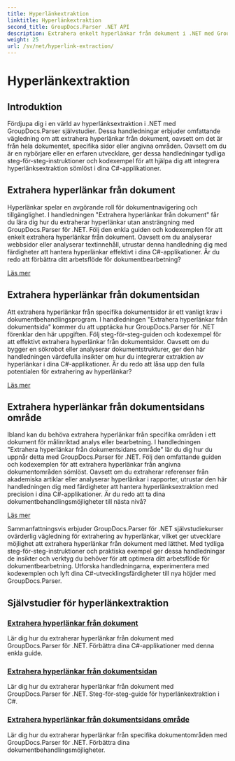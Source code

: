 ```yaml
---
title: Hyperlänkextraktion
linktitle: Hyperlänkextraktion
second_title: GroupDocs.Parser .NET API
description: Extrahera enkelt hyperlänkar från dokument i .NET med GroupDocs.Parser. Förbättra dina C#-applikationer med steg-för-steg-guider för extrahering av hyperlänkar.
weight: 25
url: /sv/net/hyperlink-extraction/
---
```


# Hyperlänkextraktion

## Introduktion

Fördjupa dig i en värld av hyperlänksextraktion i .NET med GroupDocs.Parser självstudier. Dessa handledningar erbjuder omfattande vägledning om att extrahera hyperlänkar från dokument, oavsett om det är från hela dokumentet, specifika sidor eller angivna områden. Oavsett om du är en nybörjare eller en erfaren utvecklare, ger dessa handledningar tydliga steg-för-steg-instruktioner och kodexempel för att hjälpa dig att integrera hyperlänksextraktion sömlöst i dina C#-applikationer.

## Extrahera hyperlänkar från dokument

Hyperlänkar spelar en avgörande roll för dokumentnavigering och tillgänglighet. I handledningen "Extrahera hyperlänkar från dokument" får du lära dig hur du extraherar hyperlänkar utan ansträngning med GroupDocs.Parser för .NET. Följ den enkla guiden och kodexemplen för att enkelt extrahera hyperlänkar från dokument. Oavsett om du analyserar webbsidor eller analyserar textinnehåll, utrustar denna handledning dig med färdigheter att hantera hyperlänkar effektivt i dina C#-applikationer. Är du redo att förbättra ditt arbetsflöde för dokumentbearbetning?

[Läs mer](./extract-hyperlinks-from-document/)

## Extrahera hyperlänkar från dokumentsidan

Att extrahera hyperlänkar från specifika dokumentsidor är ett vanligt krav i dokumentbehandlingsprogram. I handledningen "Extrahera hyperlänkar från dokumentsida" kommer du att upptäcka hur GroupDocs.Parser för .NET förenklar den här uppgiften. Följ steg-för-steg-guiden och kodexempel för att effektivt extrahera hyperlänkar från dokumentsidor. Oavsett om du bygger en sökrobot eller analyserar dokumentstrukturer, ger den här handledningen värdefulla insikter om hur du integrerar extraktion av hyperlänkar i dina C#-applikationer. Är du redo att låsa upp den fulla potentialen för extrahering av hyperlänkar?

[Läs mer](./extract-hyperlinks-from-document-page/)

## Extrahera hyperlänkar från dokumentsidans område

Ibland kan du behöva extrahera hyperlänkar från specifika områden i ett dokument för målinriktad analys eller bearbetning. I handledningen "Extrahera hyperlänkar från dokumentsidans område" lär du dig hur du uppnår detta med GroupDocs.Parser för .NET. Följ den omfattande guiden och kodexemplen för att extrahera hyperlänkar från angivna dokumentområden sömlöst. Oavsett om du extraherar referenser från akademiska artiklar eller analyserar hyperlänkar i rapporter, utrustar den här handledningen dig med färdigheter att hantera hyperlänksextraktion med precision i dina C#-applikationer. Är du redo att ta dina dokumentbehandlingsmöjligheter till nästa nivå?

[Läs mer](./extract-hyperlinks-from-document-page-area/)

Sammanfattningsvis erbjuder GroupDocs.Parser för .NET självstudiekurser ovärderlig vägledning för extrahering av hyperlänkar, vilket ger utvecklare möjlighet att extrahera hyperlänkar från dokument med lätthet. Med tydliga steg-för-steg-instruktioner och praktiska exempel ger dessa handledningar de insikter och verktyg du behöver för att optimera ditt arbetsflöde för dokumentbearbetning. Utforska handledningarna, experimentera med kodexemplen och lyft dina C#-utvecklingsfärdigheter till nya höjder med GroupDocs.Parser.
## Självstudier för hyperlänkextraktion
### [Extrahera hyperlänkar från dokument](./extract-hyperlinks-from-document/)
Lär dig hur du extraherar hyperlänkar från dokument med GroupDocs.Parser för .NET. Förbättra dina C#-applikationer med denna enkla guide.
### [Extrahera hyperlänkar från dokumentsidan](./extract-hyperlinks-from-document-page/)
Lär dig hur du extraherar hyperlänkar från dokument med GroupDocs.Parser för .NET. Steg-för-steg-guide för hyperlänkextraktion i C#.
### [Extrahera hyperlänkar från dokumentsidans område](./extract-hyperlinks-from-document-page-area/)
Lär dig hur du extraherar hyperlänkar från specifika dokumentområden med GroupDocs.Parser för .NET. Förbättra dina dokumentbehandlingsmöjligheter.